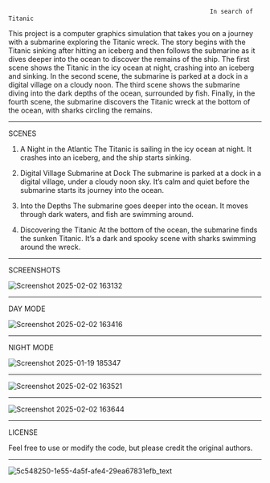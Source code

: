                                                             In search of Titanic 

This project is a computer graphics simulation that takes you on a journey with a submarine exploring the Titanic wreck. The story begins with the Titanic sinking after hitting an iceberg and then follows the submarine as it dives deeper into the ocean to discover the remains of the ship.
The first scene shows the Titanic in the icy ocean at night, crashing into an iceberg and sinking. In the second scene, the submarine is parked at a dock in a digital village on a cloudy noon. The third scene shows the submarine diving into the dark depths of the ocean, surrounded by fish. Finally, in the fourth scene, the submarine discovers the Titanic wreck at the bottom of the ocean, with sharks circling the remains.

---------------------------------------------------------


SCENES

1. A Night in the Atlantic
   The Titanic is sailing in the icy ocean at night. It crashes into an iceberg, and the ship starts sinking.

2. Digital Village Submarine at Dock
   The submarine is parked at a dock in a digital village, under a cloudy noon sky. It’s calm and quiet before the submarine starts its journey into the ocean.

3. Into the Depths
   The submarine goes deeper into the ocean. It moves through dark waters, and fish are swimming around.

4. Discovering the Titanic
   At the bottom of the ocean, the submarine finds the sunken Titanic. It’s a dark and spooky scene with sharks swimming around the wreck.

---------------------------------------------------------------


SCREENSHOTS







![Screenshot 2025-02-02 163132](https://github.com/user-attachments/assets/43ea23a8-7af1-44c0-a935-16241874aada)











---------------------------------------------------------
DAY MODE


![Screenshot 2025-02-02 163416](https://github.com/user-attachments/assets/8b3e55a6-41ba-476b-863f-8a4cb9e468c6)














---------------------------------------------------------
NIGHT MODE







![Screenshot 2025-01-19 185347](https://github.com/user-attachments/assets/0cd817ca-8c9f-4f3e-bae1-0521e8bc7257)







---------------------------------------------------------








![Screenshot 2025-02-02 163521](https://github.com/user-attachments/assets/23ce983d-04c5-4738-ae19-d29f79b1dd43)










---------------------------------------------------------









![Screenshot 2025-02-02 163644](https://github.com/user-attachments/assets/704aaf5d-d490-42d5-986a-d7d377feb594)









---------------------------------------------------------



LICENSE

Feel free to use or modify the code, but please credit the original authors.


---------------------------------------------------------

![5c548250-1e55-4a5f-afe4-29ea67831efb_text](https://github.com/user-attachments/assets/2d284f53-7184-4efe-b6e3-4b98b684c450)


